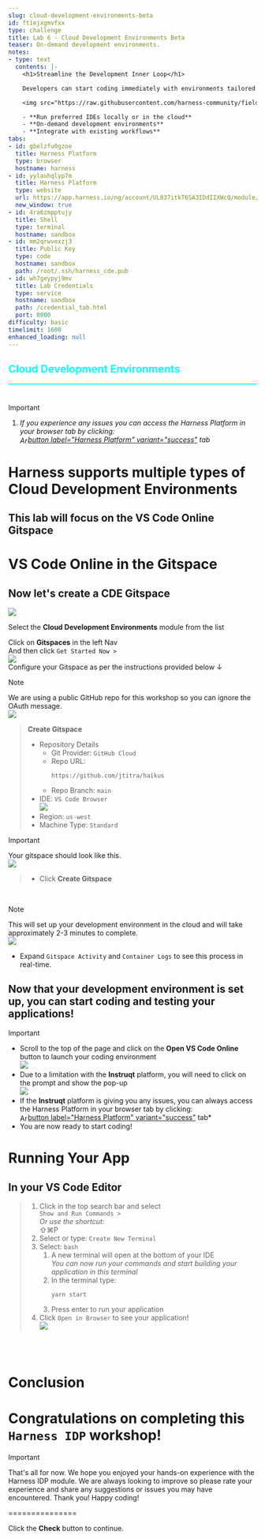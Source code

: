 ```yaml
---
slug: cloud-development-environments-beta
id: ftiejxgmvfxx
type: challenge
title: Lab 6 - Cloud Development Environments Beta
teaser: On-demand development environments.
notes:
- type: text
  contents: |-
    <h1>Streamline the Development Inner Loop</h1>

    Developers can start coding immediately with environments tailored to their projects, accessible from anywhere while maintaining familiarity with their preferred tools.

    <img src="https://raw.githubusercontent.com/harness-community/field-workshops/main/se-workshop-idp/assets/images/cde_streamline_dev_loop.png" width="800" style="display: inline; vertical-align: center;">

    - **Run preferred IDEs locally or in the cloud**
    - **On-demand development environments**
    - **Integrate with existing workflows**
tabs:
- id: gbelzfu0gzoe
  title: Harness Platform
  type: browser
  hostname: harness
- id: yylauhqlyp7m
  title: Harness Platform
  type: website
  url: https://app.harness.io/ng/account/UL037itkT6SA3IDdIIXWcQ/module/cde/orgs/WorkshopOrg/projects
  new_window: true
- id: 4ra6zmpptujy
  title: Shell
  type: terminal
  hostname: sandbox
- id: mm2qrwvexzj3
  title: Public Key
  type: code
  hostname: sandbox
  path: /root/.ssh/harness_cde.pub
- id: wh7geypyj9mv
  title: Lab Credentials
  type: service
  hostname: sandbox
  path: /credential_tab.html
  port: 8000
difficulty: basic
timelimit: 1600
enhanced_loading: null
---
```


<style type="text/css" rel="stylesheet">
hr.cyan { background-color: cyan; color: cyan; height: 2px; margin-bottom: -10px; }
h2.cyan { color: cyan; }
</style><h2 class="cyan">Cloud Development Environments</h2>
<hr class="cyan">
<br><br>

> [!IMPORTANT]
> 1) *If you experience any issues you can access the Harness Platform in your browser tab by clicking: \
>  <img src="https://raw.githubusercontent.com/harness-community/field-workshops/main/assets/images/arrow-up-right-from-square.svg" alt="Arrow icon" width="16" height="16" style="display: inline; vertical-align: middle;">[button label="Harness Platform" variant="success"](tab-1) tab*

# Harness supports multiple types of Cloud Development Environments
## This lab will focus on the VS Code Online Gitspace

VS Code Online in the Gitspace
===
## Now let's create a CDE Gitspace
![](https://raw.githubusercontent.com/harness-community/field-workshops/main/assets/images/module_cde.png)

Select the **Cloud Development Environments** module from the list <br>

Click on **Gitspaces** in the left Nav <br>
And then click `Get Started Now >` <br>
![](https://raw.githubusercontent.com/harness-community/field-workshops/main/se-workshop-idp/assets/images/cde_get_started_now.png) <br>
Configure your Gitspace as per the instructions provided below ↓ <br>

> [!NOTE]
> We are using a public GitHub repo for this workshop so you can ignore the OAuth message. \
>     ![](https://raw.githubusercontent.com/harness-community/field-workshops/main/se-workshop-idp/assets/images/cde_github_configure_oauth.png)


> **Create Gitspace**
> - Repository Details
>   - Git Provider: `GitHub Cloud`
>   - Repo URL: <pre>`https://github.com/jtitra/haikus`</pre>
>   - Repo Branch: `main`
> - IDE: `VS Code Browser` \
>    ![](https://raw.githubusercontent.com/harness-community/field-workshops/main/se-workshop-idp/assets/images/cde_vs_code_browser.png)
> - Region: `us-west`
> - Machine Type: `Standard`

> [!IMPORTANT]
> Your gitspace should look like this. \
>     ![](https://raw.githubusercontent.com/harness-community/field-workshops/main/se-workshop-idp/assets/images/cde_gitspace_configuration.png)

> - Click **Create Gitspace**

<br>


> [!NOTE]
> This will set up your development environment in the cloud and will take approximately 2-3 minutes to complete. \
>     ![](https://raw.githubusercontent.com/harness-community/field-workshops/main/se-workshop-idp/assets/images/cde_gitspace_starting.png)
> - Expand `Gitspace Activity` and `Container Logs` to see this process in real-time.

## Now that your development environment is set up, you can start coding and testing your applications!
> [!IMPORTANT]
> - Scroll to the top of the page and click on the **Open VS Code Online** button to launch your coding environment \
>     ![](https://raw.githubusercontent.com/harness-community/field-workshops/main/se-workshop-idp/assets/images/cde_open_vs_code_online.png)
> - Due to a limitation with the **Instruqt** platform, you will need to click on the prompt and show the pop-up \
>     ![](https://raw.githubusercontent.com/harness-community/field-workshops/main/se-workshop-idp/assets/images/cde_instruqt_allow_pop_up.png)
> - If the **Instruqt** platform is giving you any issues, you can always access the Harness Platform in your browser tab by clicking: \
>  <img src="https://raw.githubusercontent.com/harness-community/field-workshops/main/assets/images/arrow-up-right-from-square.svg" alt="Arrow icon" width="16" height="16" style="display: inline; vertical-align: middle;">[button label="Harness Platform" variant="success"](tab-1) tab*
> - You are now ready to start coding!

Running Your App
===
## In your VS Code Editor

> 1) Click in the top search bar and select <br> `Show and Run Commands >` \
>  *Or use the shortcut:* <div class="monaco-keybinding" custom-hover="true" aria-label="Shift+Command+P" style="color: var(--vscode-keybindingLabel-foreground);"><span class="monaco-keybinding-key" style="background-color: var(--vscode-keybindingLabel-background); border-top-color: ; border-right-color: ; border-bottom-color: var(--vscode-keybindingLabel-bottomBorder); border-left-color: ; box-shadow: inset 0 -1px 0 var(--vscode-widget-shadow);">⇧</span><span class="monaco-keybinding-key" style="background-color: var(--vscode-keybindingLabel-background); border-top-color: ; border-right-color: ; border-bottom-color: var(--vscode-keybindingLabel-bottomBorder); border-left-color: ; box-shadow: inset 0 -1px 0 var(--vscode-widget-shadow);">⌘</span><span class="monaco-keybinding-key" style="background-color: var(--vscode-keybindingLabel-background); border-top-color: ; border-right-color: ; border-bottom-color: var(--vscode-keybindingLabel-bottomBorder); border-left-color: ; box-shadow: inset 0 -1px 0 var(--vscode-widget-shadow);">P</span></div>
> 1) Select or type: `Create New Terminal`
> 1) Select: `bash`
>    1) A new terminal will open at the bottom of your IDE \
>         *You can now run your commands and start building your application in this terminal*
>    1) In the terminal type: <pre>`yarn start`</pre>
>    1) Press enter to run your application
> 1) Click `Open in Browser` to see your application! \
>     ![](https://raw.githubusercontent.com/harness-community/field-workshops/main/se-workshop-idp/assets/images/cde_open_in_browser.png)


<br><br>

Conclusion
===

# Congratulations on completing this `Harness IDP` workshop!
> [!IMPORTANT]
> That's all for now. We hope you enjoyed your hands-on experience with the Harness IDP module. We are always looking to improve so please rate your experience and share any suggestions or issues you may have encountered. Thank you! Happy coding!


===============

Click the **Check** button to continue.
